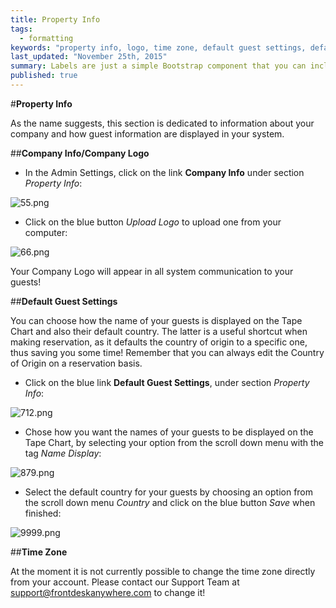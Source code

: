 ```yaml
---
title: Property Info
tags: 
  - formatting
keywords: "property info, logo, time zone, default guest settings, default guest county, guest settings, company info"
last_updated: "November 25th, 2015"
summary: Labels are just a simple Bootstrap component that you can include in your pages as needed. They represent one of many Bootstrap options you can include in your theme.
published: true
---
```



#**Property Info**  

As the name suggests, this section is dedicated to information about your company and how guest information are displayed in your system.  

##**Company Info/Company Logo**  

 - In the Admin Settings, click on the link **Company Info** under section _Property Info_:  
 
 ![55.png]({{site.baseurl}}/images/55.png)
 

 - Click on the blue button _Upload Logo_ to upload one from your computer:  

![66.png]({{site.baseurl}}/images/66.png)


Your Company Logo will appear in all system communication to your guests!  

##**Default Guest Settings**  

You can choose how the name of your guests is displayed on the Tape Chart and also their default country. The latter is a useful shortcut when making reservation, as it defaults the country of origin to a specific one, thus saving you some time! Remember that you can always edit the Country of Origin on a reservation basis.  

 - Click on the blue link **Default Guest Settings**, under section _Property Info_:  
 
![712.png]({{site.baseurl}}/images/712.png)
 
  - Chose how you want the names of your guests to be displayed on the Tape Chart, by selecting your option from the scroll down menu with the tag _Name Display_:  
  
![879.png]({{site.baseurl}}/images/879.png)
  
  - Select the default country for your guests by choosing an option from the scroll down menu _Country_ and click on the blue button _Save_ when finished:  
  
![9999.png]({{site.baseurl}}/images/9999.png)

   

##**Time Zone**  

At the moment it is not currently possible to change the time zone directly from your account. Please contact our Support Team at support@frontdeskanywhere.com to change it!
